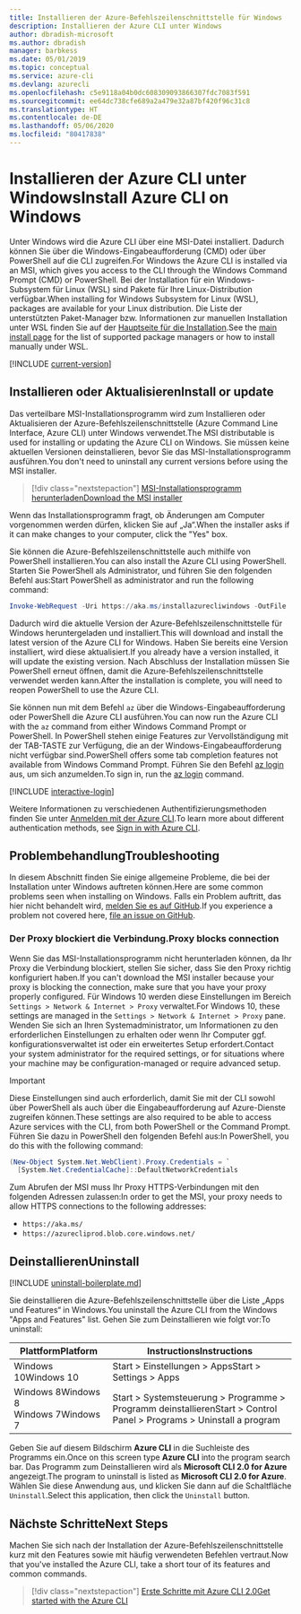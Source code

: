 ```yaml
---
title: Installieren der Azure-Befehlszeilenschnittstelle für Windows
description: Installieren der Azure CLI unter Windows
author: dbradish-microsoft
ms.author: dbradish
manager: barbkess
ms.date: 05/01/2019
ms.topic: conceptual
ms.service: azure-cli
ms.devlang: azurecli
ms.openlocfilehash: c5e9118a04b0dc608309093866307fdc7083f591
ms.sourcegitcommit: ee64dc738cfe689a2a479e32a87bf420f96c31c8
ms.translationtype: HT
ms.contentlocale: de-DE
ms.lasthandoff: 05/06/2020
ms.locfileid: "80417838"
---
```

# <a name="install-azure-cli-on-windows"></a><span data-ttu-id="bd18c-103">Installieren der Azure CLI unter Windows</span><span class="sxs-lookup"><span data-stu-id="bd18c-103">Install Azure CLI on Windows</span></span>

<span data-ttu-id="bd18c-104">Unter Windows wird die Azure CLI über eine MSI-Datei installiert. Dadurch können Sie über die Windows-Eingabeaufforderung (CMD) oder über PowerShell auf die CLI zugreifen.</span><span class="sxs-lookup"><span data-stu-id="bd18c-104">For Windows the Azure CLI is installed via an MSI, which gives you access to the CLI through the Windows Command Prompt (CMD) or PowerShell.</span></span>
<span data-ttu-id="bd18c-105">Bei der Installation für ein Windows-Subsystem für Linux (WSL) sind Pakete für Ihre Linux-Distribution verfügbar.</span><span class="sxs-lookup"><span data-stu-id="bd18c-105">When installing for Windows Subsystem for Linux (WSL), packages are available for your Linux distribution.</span></span> <span data-ttu-id="bd18c-106">Die Liste der unterstützten Paket-Manager bzw. Informationen zur manuellen Installation unter WSL finden Sie auf der [Hauptseite für die Installation](install-azure-cli.md).</span><span class="sxs-lookup"><span data-stu-id="bd18c-106">See the [main install page](install-azure-cli.md) for the list of supported package managers or how to install manually under WSL.</span></span>

[!INCLUDE [current-version](includes/current-version.md)]

## <a name="install-or-update"></a><span data-ttu-id="bd18c-107">Installieren oder Aktualisieren</span><span class="sxs-lookup"><span data-stu-id="bd18c-107">Install or update</span></span>

<span data-ttu-id="bd18c-108">Das verteilbare MSI-Installationsprogramm wird zum Installieren oder Aktualisieren der Azure-Befehlszeilenschnittstelle (Azure Command Line Interface, Azure CLI) unter Windows verwendet.</span><span class="sxs-lookup"><span data-stu-id="bd18c-108">The MSI distributable is used for installing or updating the Azure CLI on Windows.</span></span> <span data-ttu-id="bd18c-109">Sie müssen keine aktuellen Versionen deinstallieren, bevor Sie das MSI-Installationsprogramm ausführen.</span><span class="sxs-lookup"><span data-stu-id="bd18c-109">You don't need to uninstall any current versions before using the MSI installer.</span></span>

> [!div class="nextstepaction"]
> [<span data-ttu-id="bd18c-110">MSI-Installationsprogramm herunterladen</span><span class="sxs-lookup"><span data-stu-id="bd18c-110">Download the MSI installer</span></span>](https://aka.ms/installazurecliwindows)

<span data-ttu-id="bd18c-111">Wenn das Installationsprogramm fragt, ob Änderungen am Computer vorgenommen werden dürfen, klicken Sie auf „Ja“.</span><span class="sxs-lookup"><span data-stu-id="bd18c-111">When the installer asks if it can make changes to your computer, click the "Yes" box.</span></span>

<span data-ttu-id="bd18c-112">Sie können die Azure-Befehlszeilenschnittstelle auch mithilfe von PowerShell installieren.</span><span class="sxs-lookup"><span data-stu-id="bd18c-112">You can also install the Azure CLI using PowerShell.</span></span> <span data-ttu-id="bd18c-113">Starten Sie PowerShell als Administrator, und führen Sie den folgenden Befehl aus:</span><span class="sxs-lookup"><span data-stu-id="bd18c-113">Start PowerShell as administrator and run the following command:</span></span>

   ```PowerShell
   Invoke-WebRequest -Uri https://aka.ms/installazurecliwindows -OutFile .\AzureCLI.msi; Start-Process msiexec.exe -Wait -ArgumentList '/I AzureCLI.msi /quiet'; rm .\AzureCLI.msi
   ```
<span data-ttu-id="bd18c-114">Dadurch wird die aktuelle Version der Azure-Befehlszeilenschnittstelle für Windows heruntergeladen und installiert.</span><span class="sxs-lookup"><span data-stu-id="bd18c-114">This will download and install the latest version of the Azure CLI for Windows.</span></span> <span data-ttu-id="bd18c-115">Haben Sie bereits eine Version installiert, wird diese aktualisiert.</span><span class="sxs-lookup"><span data-stu-id="bd18c-115">If you already have a version installed, it will update the existing version.</span></span> <span data-ttu-id="bd18c-116">Nach Abschluss der Installation müssen Sie PowerShell erneut öffnen, damit die Azure-Befehlszeilenschnittstelle verwendet werden kann.</span><span class="sxs-lookup"><span data-stu-id="bd18c-116">After the installation is complete, you will need to reopen PowerShell to use the Azure CLI.</span></span>

<span data-ttu-id="bd18c-117">Sie können nun mit dem Befehl `az` über die Windows-Eingabeaufforderung oder PowerShell die Azure CLI ausführen.</span><span class="sxs-lookup"><span data-stu-id="bd18c-117">You can now run the Azure CLI with the `az` command from either Windows Command Prompt or PowerShell.</span></span> <span data-ttu-id="bd18c-118">In PowerShell stehen einige Features zur Vervollständigung mit der TAB-TASTE zur Verfügung, die an der Windows-Eingabeaufforderung nicht verfügbar sind.</span><span class="sxs-lookup"><span data-stu-id="bd18c-118">PowerShell offers some tab completion features not available from Windows Command Prompt.</span></span> <span data-ttu-id="bd18c-119">Führen Sie den Befehl [az login](/cli/azure/reference-index#az-login) aus, um sich anzumelden.</span><span class="sxs-lookup"><span data-stu-id="bd18c-119">To sign in, run the [az login](/cli/azure/reference-index#az-login) command.</span></span>

[!INCLUDE [interactive-login](includes/interactive-login.md)]

<span data-ttu-id="bd18c-120">Weitere Informationen zu verschiedenen Authentifizierungsmethoden finden Sie unter [Anmelden mit der Azure CLI](authenticate-azure-cli.md).</span><span class="sxs-lookup"><span data-stu-id="bd18c-120">To learn more about different authentication methods, see [Sign in with Azure CLI](authenticate-azure-cli.md).</span></span>

## <a name="troubleshooting"></a><span data-ttu-id="bd18c-121">Problembehandlung</span><span class="sxs-lookup"><span data-stu-id="bd18c-121">Troubleshooting</span></span>

<span data-ttu-id="bd18c-122">In diesem Abschnitt finden Sie einige allgemeine Probleme, die bei der Installation unter Windows auftreten können.</span><span class="sxs-lookup"><span data-stu-id="bd18c-122">Here are some common problems seen when installing on Windows.</span></span> <span data-ttu-id="bd18c-123">Falls ein Problem auftritt, das hier nicht behandelt wird, [melden Sie es auf GitHub](https://github.com/Azure/azure-cli/issues).</span><span class="sxs-lookup"><span data-stu-id="bd18c-123">If you experience a problem not covered here, [file an issue on GitHub](https://github.com/Azure/azure-cli/issues).</span></span>

### <a name="proxy-blocks-connection"></a><span data-ttu-id="bd18c-124">Der Proxy blockiert die Verbindung.</span><span class="sxs-lookup"><span data-stu-id="bd18c-124">Proxy blocks connection</span></span>

<span data-ttu-id="bd18c-125">Wenn Sie das MSI-Installationsprogramm nicht herunterladen können, da Ihr Proxy die Verbindung blockiert, stellen Sie sicher, dass Sie den Proxy richtig konfiguriert haben.</span><span class="sxs-lookup"><span data-stu-id="bd18c-125">If you can't download the MSI installer because your proxy is blocking the connection, make sure that you have your proxy properly configured.</span></span> <span data-ttu-id="bd18c-126">Für Windows 10 werden diese Einstellungen im Bereich `Settings > Network & Internet > Proxy` verwaltet.</span><span class="sxs-lookup"><span data-stu-id="bd18c-126">For Windows 10, these settings are managed in the `Settings > Network & Internet > Proxy` pane.</span></span> <span data-ttu-id="bd18c-127">Wenden Sie sich an Ihren Systemadministrator, um Informationen zu den erforderlichen Einstellungen zu erhalten oder wenn Ihr Computer ggf. konfigurationsverwaltet ist oder ein erweitertes Setup erfordert.</span><span class="sxs-lookup"><span data-stu-id="bd18c-127">Contact your system administrator for the required settings, or for situations where your machine may be configuration-managed or require advanced setup.</span></span>

> [!IMPORTANT]
> <span data-ttu-id="bd18c-128">Diese Einstellungen sind auch erforderlich, damit Sie mit der CLI sowohl über PowerShell als auch über die Eingabeaufforderung auf Azure-Dienste zugreifen können.</span><span class="sxs-lookup"><span data-stu-id="bd18c-128">These settings are also required to be able to access Azure services with the CLI, from both PowerShell or the Command Prompt.</span></span> <span data-ttu-id="bd18c-129">Führen Sie dazu in PowerShell den folgenden Befehl aus:</span><span class="sxs-lookup"><span data-stu-id="bd18c-129">In PowerShell, you do this with the following command:</span></span>
>
> ```powershell
> (New-Object System.Net.WebClient).Proxy.Credentials = `
>   [System.Net.CredentialCache]::DefaultNetworkCredentials
> ```

<span data-ttu-id="bd18c-130">Zum Abrufen der MSI muss Ihr Proxy HTTPS-Verbindungen mit den folgenden Adressen zulassen:</span><span class="sxs-lookup"><span data-stu-id="bd18c-130">In order to get the MSI, your proxy needs to allow HTTPS connections to the following addresses:</span></span>

* `https://aka.ms/`
* `https://azurecliprod.blob.core.windows.net/`

## <a name="uninstall"></a><span data-ttu-id="bd18c-131">Deinstallieren</span><span class="sxs-lookup"><span data-stu-id="bd18c-131">Uninstall</span></span>

[!INCLUDE [uninstall-boilerplate.md](includes/uninstall-boilerplate.md)]

<span data-ttu-id="bd18c-132">Sie deinstallieren die Azure-Befehlszeilenschnittstelle über die Liste „Apps und Features“ in Windows.</span><span class="sxs-lookup"><span data-stu-id="bd18c-132">You uninstall the Azure CLI from the Windows "Apps and Features" list.</span></span> <span data-ttu-id="bd18c-133">Gehen Sie zum Deinstallieren wie folgt vor:</span><span class="sxs-lookup"><span data-stu-id="bd18c-133">To uninstall:</span></span>

| <span data-ttu-id="bd18c-134">Plattform</span><span class="sxs-lookup"><span data-stu-id="bd18c-134">Platform</span></span> | <span data-ttu-id="bd18c-135">Instructions</span><span class="sxs-lookup"><span data-stu-id="bd18c-135">Instructions</span></span> |
|---|---|
| <span data-ttu-id="bd18c-136">Windows 10</span><span class="sxs-lookup"><span data-stu-id="bd18c-136">Windows 10</span></span> | <span data-ttu-id="bd18c-137">Start > Einstellungen > Apps</span><span class="sxs-lookup"><span data-stu-id="bd18c-137">Start > Settings > Apps</span></span> |
| <span data-ttu-id="bd18c-138">Windows 8</span><span class="sxs-lookup"><span data-stu-id="bd18c-138">Windows 8</span></span><br/><span data-ttu-id="bd18c-139">Windows 7</span><span class="sxs-lookup"><span data-stu-id="bd18c-139">Windows 7</span></span> | <span data-ttu-id="bd18c-140">Start > Systemsteuerung > Programme > Programm deinstallieren</span><span class="sxs-lookup"><span data-stu-id="bd18c-140">Start > Control Panel > Programs > Uninstall a program</span></span> |

<span data-ttu-id="bd18c-141">Geben Sie auf diesem Bildschirm __Azure CLI__ in die Suchleiste des Programms ein.</span><span class="sxs-lookup"><span data-stu-id="bd18c-141">Once on this screen type __Azure CLI__ into the program search bar.</span></span> <span data-ttu-id="bd18c-142">Das Programm zum Deinstallieren wird als __Microsoft CLI 2.0 for Azure__ angezeigt.</span><span class="sxs-lookup"><span data-stu-id="bd18c-142">The program to uninstall is listed as __Microsoft CLI 2.0 for Azure__.</span></span> <span data-ttu-id="bd18c-143">Wählen Sie diese Anwendung aus, und klicken Sie dann auf die Schaltfläche `Uninstall`.</span><span class="sxs-lookup"><span data-stu-id="bd18c-143">Select this application, then click the `Uninstall` button.</span></span>

## <a name="next-steps"></a><span data-ttu-id="bd18c-144">Nächste Schritte</span><span class="sxs-lookup"><span data-stu-id="bd18c-144">Next Steps</span></span>

<span data-ttu-id="bd18c-145">Machen Sie sich nach der Installation der Azure-Befehlszeilenschnittstelle kurz mit den Features sowie mit häufig verwendeten Befehlen vertraut.</span><span class="sxs-lookup"><span data-stu-id="bd18c-145">Now that you've installed the Azure CLI, take a short tour of its features and common commands.</span></span>

> [!div class="nextstepaction"]
> [<span data-ttu-id="bd18c-146">Erste Schritte mit Azure CLI 2.0</span><span class="sxs-lookup"><span data-stu-id="bd18c-146">Get started with the Azure CLI</span></span>](get-started-with-azure-cli.md)
